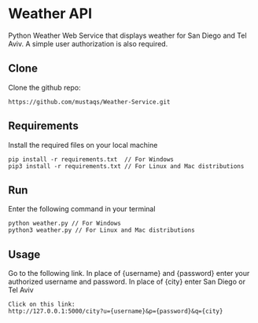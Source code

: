 # Weather API
Python Weather Web Service that displays weather for San Diego and Tel Aviv. A simple user authorization is also required.

## Clone
Clone the github repo:
```
https://github.com/mustaqs/Weather-Service.git
```

## Requirements
Install the required files on your local machine
```
pip install -r requirements.txt  // For Windows
pip3 install -r requirements.txt // For Linux and Mac distributions
```
## Run
Enter the following command in your terminal
```
python weather.py // For Windows
python3 weather.py // For Linux and Mac distributions
```
## Usage
Go to the following link. In place of {username} and {password} enter your authorized username and password. In place of {city} enter San Diego or Tel Aviv

```
Click on this link:
http://127.0.0.1:5000/city?u={username}&p={password}&q={city}
```


